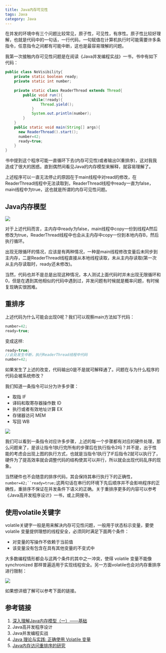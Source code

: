 ```yaml
---
title: Java内存可见性
tags: Java
category: Java
---
```

在并发的环境中有三个问题比较常见，原子性，可见性，有序性。原子性比较好理解，也就是代码中的一句话，一行代码，一句赋值在计算机执行时可能需要许多条指令，任意指令之间都有可能中断，这也是最容易理解的问题。

我第一次接触内存可见性问题是在阅读《Java并发编程实战》一书，书中有如下代码：

```java
public class NoVisibility{
    private static boolean ready;
    private static int number;
    
    private static class ReaderThread extends Thread{
        public void run(){
            while(!ready){
                Thread.yield();
            }
            System.out.println(number);
        }
    }
    public static void main(String[] args){
      new ReaderThread().start();
      number=42;
      ready=true;
    }
}
```
书中提到这个程序可能一直循环下去(内存可见性)或者输出0(重排序)，这对我我造成了很大的困惑。直到偶然间看见Java的内存模型来解释，就容易理解了。

上述程序可以一直无法停止的原因在于main线程中对read的修改，在ReaderThread线程中无法读取到，ReaderThread线程中ready一直为false，main线程中为true，这也就是所谓的内存可见性问题。

<!--more-->

## Java内存模型

![](/images/59.png)

对于上述代码而言，主内存中ready为false，main线程中copy一份到线程A然后修改为true，ReaderThread线程中也会从主内存中copy一份到本地内存B，然后执行循环。

出现无限循环的情况，应该是有两种情况，一种是main线程修改变量后未同步到主内存，二是ReaderThread线程直接从本地线程读取，未从主内存读取(第一次从主内存读取时，ready还未修改)。

当然，代码也并不是总是出现这种情况，本人测试上面代码时并未出现无限循环和0，但是在遇到其他相似的代码中遇到过，并发问题有时候就是概率问题，有时候复现确实很困难。

## 重排序
上述代码为什么可能会出现0呢？我们可以观察main方法如下代码：
```java
number=42;
ready=true;
```
变成这样:
```java
ready=true;
//此处发生中断，执行ReaderThread线程中代码
number=42;
```
如果发生了上述的改变，代码输出0是不是就可解释通了。问题在与为什么程序的代码会被系统修改？

我们知道一条指令可以分为许多步骤：
- 取指 IF
- 译码和取寄存器操作数 ID
- 执行或者有效地址计算 EX
- 存储器访问 MEM
- 写回 WB

![](/images/74.png)

我们可以看到一条指令对应许多步骤，上述的每一个步骤都有对应的硬件处理，那么问题来了，是该让指令1执行完所有的步骤后在执行指令2吗？并不是，出于性能的考虑会出现上图的执行方式，也就是当指令1执行了IF后指令2就可以执行了，硬件为了提高效率就会调整代码的结构使其可以并行，所以就会出现代码乱序的现象。

当然硬件也不会随意的排序代码，其会保持其串行执行下的正确性，`number=42;``ready=true;`这两句话在串行的环境下先后顺序并不会影响程序的正确性，重排序不保证在并发条件下语义的正确。关于重排序更多的内容可以参考《Java高并发程序设计》一书，或上网搜寻。

## 使用volatile关键字
volatile关键字一般是用来解决内存可见性问题，一般用于状态标示变量，要使 volatile 变量提供理想的线程安全，必须同时满足下面两个条件：
- 对变量的写操作不依赖于当前值
- 该变量没有包含在具有其他变量的不变式中

大多数编程情形都会与这两个条件的其中之一冲突，使得 volatile 变量不能像 synchronized 那样普遍适用于实现线程安全。另一方面volatile也会对内存重排序进行限制：

![](/images/75.png)

如果想详细了解可以参考下面的链接。

## 参考链接
1. [深入理解Java内存模型（一）——基础](http://www.infoq.com/cn/articles/java-memory-model-1)
2. Java高并发程序设计
3. Java并发编程实战
4. [Java 理论与实践: 正确使用 Volatile 变量](http://www.ibm.com/developerworks/cn/java/j-jtp06197.html)
5. [Java内存访问重排序的研究](http://tech.meituan.com/java-memory-reordering.html)
